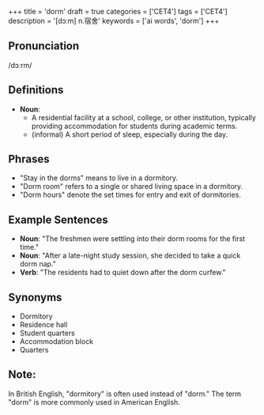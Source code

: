 +++
title = 'dorm'
draft = true
categories = ['CET4']
tags = ['CET4']
description = '[dɔːm] n.宿舍'
keywords = ['ai words', 'dorm']
+++

## Pronunciation
/dɔːrm/

## Definitions
- **Noun**: 
   - A residential facility at a school, college, or other institution, typically providing accommodation for students during academic terms.
   - (informal) A short period of sleep, especially during the day.

## Phrases
- "Stay in the dorms" means to live in a dormitory.
- "Dorm room" refers to a single or shared living space in a dormitory.
- "Dorm hours" denote the set times for entry and exit of dormitories.

## Example Sentences
- **Noun**: "The freshmen were settling into their dorm rooms for the first time."
- **Noun**: "After a late-night study session, she decided to take a quick dorm nap."
- **Verb**: "The residents had to quiet down after the dorm curfew."

## Synonyms
- Dormitory
- Residence hall
- Student quarters
- Accommodation block
- Quarters

## Note:
In British English, "dormitory" is often used instead of "dorm." The term "dorm" is more commonly used in American English.
